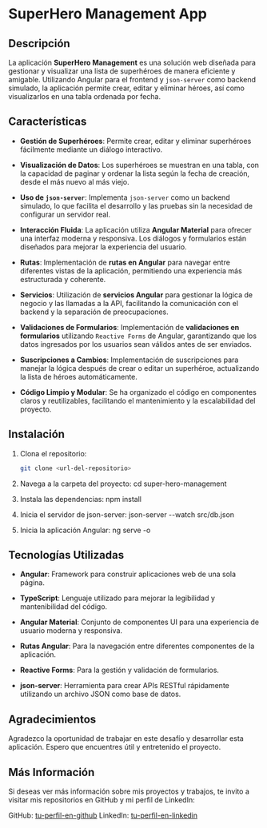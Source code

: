 # SuperHero Management App

## Descripción
La aplicación **SuperHero Management** es una solución web diseñada para gestionar y visualizar una lista de superhéroes de manera eficiente y amigable. Utilizando Angular para el frontend y `json-server` como backend simulado, la aplicación permite crear, editar y eliminar héroes, así como visualizarlos en una tabla ordenada por fecha.

## Características

- **Gestión de Superhéroes**: Permite crear, editar y eliminar superhéroes fácilmente mediante un diálogo interactivo.
  
- **Visualización de Datos**: Los superhéroes se muestran en una tabla, con la capacidad de paginar y ordenar la lista según la fecha de creación, desde el más nuevo al más viejo.

- **Uso de `json-server`**: Implementa `json-server` como un backend simulado, lo que facilita el desarrollo y las pruebas sin la necesidad de configurar un servidor real.

- **Interacción Fluida**: La aplicación utiliza **Angular Material** para ofrecer una interfaz moderna y responsiva. Los diálogos y formularios están diseñados para mejorar la experiencia del usuario.

- **Rutas**: Implementación de **rutas en Angular** para navegar entre diferentes vistas de la aplicación, permitiendo una experiencia más estructurada y coherente.

- **Servicios**: Utilización de **servicios Angular** para gestionar la lógica de negocio y las llamadas a la API, facilitando la comunicación con el backend y la separación de preocupaciones.

- **Validaciones de Formularios**: Implementación de **validaciones en formularios** utilizando `Reactive Forms` de Angular, garantizando que los datos ingresados por los usuarios sean válidos antes de ser enviados.

- **Suscripciones a Cambios**: Implementación de suscripciones para manejar la lógica después de crear o editar un superhéroe, actualizando la lista de héroes automáticamente.

- **Código Limpio y Modular**: Se ha organizado el código en componentes claros y reutilizables, facilitando el mantenimiento y la escalabilidad del proyecto.

## Instalación

1. Clona el repositorio:
   ```bash
   git clone <url-del-repositorio>

2. Navega a la carpeta del proyecto:
    cd super-hero-management

3. Instala las dependencias:
    npm install

4. Inicia el servidor de json-server:
    json-server --watch src/db.json

5. Inicia la aplicación Angular:
    ng serve -o

## Tecnologías Utilizadas

- **Angular**: Framework para construir aplicaciones web de una sola página.

- **TypeScript**: Lenguaje utilizado para mejorar la legibilidad y mantenibilidad del código.

- **Angular Material**: Conjunto de componentes UI para una experiencia de usuario moderna y responsiva.

- **Rutas Angular**: Para la navegación entre diferentes componentes de la aplicación.

- **Reactive Forms**: Para la gestión y validación de formularios.

- **json-server**: Herramienta para crear APIs RESTful rápidamente utilizando un archivo JSON como base de datos.

## Agradecimientos

Agradezco la oportunidad de trabajar en este desafío y desarrollar esta aplicación. Espero que encuentres útil y entretenido el proyecto.

## Más Información

Si deseas ver más información sobre mis proyectos y trabajos, te invito a visitar mis repositorios en GitHub y mi perfil de LinkedIn: 

GitHub: [tu-perfil-en-github](https://github.com/Felipeofor)
LinkedIn: [tu-perfil-en-linkedin](https://www.linkedin.com/in/ramosfelipe-fullstack/)